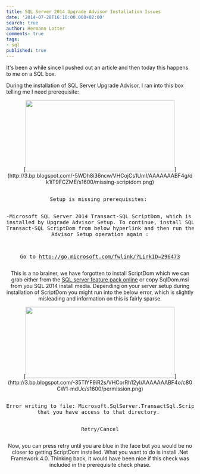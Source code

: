 ```yaml
---
title: SQL Server 2014 Upgrade Advisor Installation Issues
date: '2014-07-28T16:10:00.000+02:00'
search: true
author: Hermann Lotter
comments: true
tags:
- sql
published: true
---
```


It's been a while since I pushed out an article and then today this happens to me on a SQL box. 

During the installation of SQL Server Upgrade Advisor, I ran into this box telling me I need prerequisite: 

<div class="separator" style="clear: both; text-align: center;">[<img border="0" src="http://3.bp.blogspot.com/-5WDh8i36ncw/VHCojCs1UmI/AAAAAAABF4g/dk1iT9FCZME/s1600/missing-scriptdom.png" height="191" width="400" />](http://3.bp.blogspot.com/-5WDh8i36ncw/VHCojCs1UmI/AAAAAAABF4g/dk1iT9FCZME/s1600/missing-scriptdom.png) 
<pre> 
Setup is missing prerequisites: 

-Microsoft SQL Server 2014 Transact-SQL ScriptDom, which is not installed by Upgrade Advisor Setup. To continue, install SQL Server 2014 Transact-SQL ScriptDom from below hyperlink and then run the Upgrade Advisor Setup operation again : 

Go to http://go.microsoft.com/fwlink/?LinkID=296473</pre> 
This is a no brainer, we have forgotten to install ScriptDom which we can grab 
either from the [SQL server feature pack 
online](http://www.microsoft.com/en-za/download/details.aspx?id=42295) or copy 
SqlDom.msi from you SQL 2014 install media. Depending on your server setup 
during installation of ScriptDom you might run into the below error, which is 
slightly misleading and information on this is fairly sparse. 

<div class="separator" style="clear: both; text-align: center;">[<img 
border="0" 
src="http://3.bp.blogspot.com/-35TlYF9iR2s/VHCorRh12yI/AAAAAAABF4o/c80CW1-mdUc/s1600/permission.png" 
height="191" width="400" 
/>](http://3.bp.blogspot.com/-35TlYF9iR2s/VHCorRh12yI/AAAAAAABF4o/c80CW1-mdUc/s1600/permission.png) 
<pre> 
Error writing to file: Microsoft.SqlServer.TransactSql.ScriptDom.dll. Verify 
that you have access to that directory. 

Retry/Cancel</pre> 
Now, you can press retry until you are blue in the face but you would be no 
closer to getting ScriptDom installed. What you want to do is install .Net 
Framework 4.0. Thinking back, it would have been nice if this check was 
included in the prerequisite check phase. 